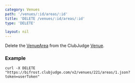 ```yaml
---
category: Venues
path: '/venues/:id/areas/:id'
title: 'DELETE /venues/:id/areas/:id'
type: 'DELETE'

layout: nil
---
```


Delete the [VenueArea](#/venue-area-model) from the ClubJudge [Venue](#/venue-model).

### Example

```
curl -X DELETE "https://bifrost.clubjudge.com/v2/venues/221/areas/1.json?token=userToken"
```
